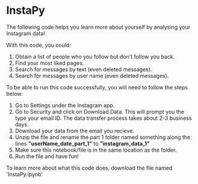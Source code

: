 # InstaPy
The following code helps you learn more about yourself by analysing your Instagram data!

With this code, you could:
1. Obtain a list of people who you follow but don't follow you back.
2. Find your most liked pages.
3. Search for messages by text (even deleted messages).
4. Search for messages by user name (even deleted messages).

To be able to run this code successfully, you will need to follow the steps below:

1. Go to Settings under the Instagram app.
2. Go to Security and click on Download Data. This will prompt you the type your email ID. The data transfer process takes about 2-3 business days.
3. Download your data from the email you recieve.
4. Unzip the file and rename the part 1 folder named something along the lines <b>"userName_date_part_1"</b> to <b>"instagram_data_1"</b>
5. Make sure this notebook/file is in the same location as the folder.
6. Run the file and have fun!

To learn more about what this code does, download the file named 'InstaPy.ipynb'
